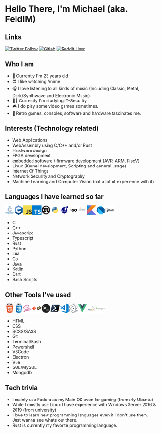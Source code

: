 # Hello There, I'm Michael (aka. FeldiM)

## Links
[![Twitter Follow](https://img.shields.io/twitter/follow/feldim2425?color=blue&logo=twitter&style=for-the-badge)](https://twitter.com/feldim2425)
[![Gitlab](https://img.shields.io/badge/Gitlab-feldim2425-orange?logo=gitlab&style=for-the-badge)](https://gitlab.com/feldim2425)
[![Reddit User](https://img.shields.io/reddit/user-karma/combined/feldim2425?label=u%2Ffeldim2425&logo=reddit&style=for-the-badge)](https://www.reddit.com/user/feldim2425)

## Who I am

* 🎂 Currently I'm 23 years old
* 📺 I like watching Anime
* 🎧 I love listening to all kinds of music (Including Classic, Metal, Dark/Synthwave and Electronic Music)
* 👨‍🎓 Currently I'm studying IT-Security
* 🎮 I do play some video games sometimes.
* 💾 Retro games, consoles, software and hardware fascinates me.

## Interests (Technology related)
* Web Applications
* WebAssembly using C/C++ and/or Rust
* Hardware design
* FPGA development
* embedded software / firmware development (AVR, ARM, RiscV)
* Linux (Kernel development, Scripting and general usage)
* Internet Of Things
* Network Security and Cryptography
* Machine Learning and Computer Vision (not a lot of experience with it)

## Languages I have learned so far
<img align="left" src="https://raw.githubusercontent.com/github/explore/master/topics/c/c.png" alt="C" width="30px"/>
<img align="left" src="https://raw.githubusercontent.com/github/explore/master/topics/cpp/cpp.png" alt="Cpp" width="30px"/>
<img align="left" src="https://raw.githubusercontent.com/github/explore/master/topics/javascript/javascript.png" alt="javascript" width="30px"/>
<img align="left" src="https://raw.githubusercontent.com/github/explore/master/topics/typescript/typescript.png" alt="typescript" width="30px"/>
<img align="left" src="https://raw.githubusercontent.com/github/explore/master/topics/rust/rust.png" alt="rust" width="30px"/>
<img align="left" src="https://raw.githubusercontent.com/github/explore/master/topics/python/python.png" alt="python" width="30px"/>
<img align="left" src="https://raw.githubusercontent.com/github/explore/master/topics/lua/lua.png" alt="lua" width="30px"/>
<img align="left" src="https://raw.githubusercontent.com/github/explore/master/topics/go/go.png" alt="go" width="30px"/>
<img align="left" src="https://raw.githubusercontent.com/github/explore/master/topics/java/java.png" alt="java" width="30px"/>
<img align="left" src="https://raw.githubusercontent.com/github/explore/master/topics/kotlin/kotlin.png" alt="kotlin" width="30px"/>
<img align="left" src="https://raw.githubusercontent.com/github/explore/master/topics/dart/dart.png" alt="dart" width="30px"/>
<img align="left" src="https://raw.githubusercontent.com/github/explore/master/topics/bash/bash.png" alt="bash" width="30px"/>

<br />
<br />

* C
* C++
* Javascript
* Typescript
* Rust
* Python
* Lua
* Go
* Java
* Kotlin
* Dart
* Bash Scripts

## Other Tools I've used

<img align="left" src="https://raw.githubusercontent.com/github/explore/master/topics/html/html.png" alt="html" width="30px"/>
<img align="left" src="https://raw.githubusercontent.com/github/explore/master/topics/css/css.png" alt="css" width="30px"/>
<img align="left" src="https://raw.githubusercontent.com/github/explore/master/topics/sass/sass.png" alt="sass" width="30px"/>
<img align="left" src="https://raw.githubusercontent.com/github/explore/master/topics/git/git.png" alt="git" width="30px"/>
<img align="left" src="https://raw.githubusercontent.com/github/explore/master/topics/terminal/terminal.png" alt="terminal" width="30px"/>
<img align="left" src="https://raw.githubusercontent.com/github/explore/master/topics/powershell/powershell.png" alt="powershell" width="30px"/>
<img align="left" src="https://raw.githubusercontent.com/github/explore/master/topics/visual-studio-code/visual-studio-code.png" alt="vscode" width="30px"/>
<img align="left" src="https://raw.githubusercontent.com/github/explore/master/topics/electron/electron.png" alt="electron" width="30px"/>
<img align="left" src="https://raw.githubusercontent.com/github/explore/master/topics/vue/vue.png" alt="vue" width="30px"/>
<img align="left" src="https://raw.githubusercontent.com/github/explore/master/topics/mysql/mysql.png" alt="mysql" width="30px"/>
<img align="left" src="https://raw.githubusercontent.com/github/explore/master/topics/mongodb/mongodb.png" alt="mongodb" width="30px"/>

<br />
<br />

* HTML
* CSS
* SCSS/SASS
* Git
* Terminal/Bash
* Powershell
* VSCode
* Electron
* Vue
* SQL/MySQL
* Mongodb


## Tech trivia
* I mainly use Fedora as my Main OS even for gaming (fromerly Ubuntu)
* While I mostly use Linux I have experience with Windows Server 2016 & 2019 (from university)
* I love to learn new programming languages even if I don't use them. Just wanna see whats out there.
* Rust is currently my favorite programming language.
